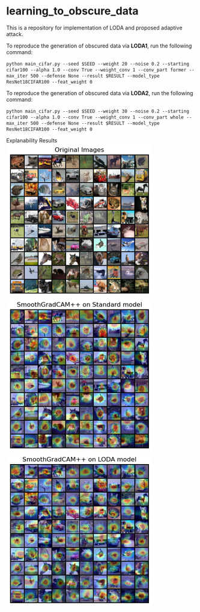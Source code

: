 # learning_to_obscure_data
This is a repository for implementation of LODA and proposed adaptive attack.

To reproduce the generation of obscured data via **LODA1**, run the following command:
```
python main_cifar.py --seed $SEED --weight 20 --noise 0.2 --starting cifar100 --alpha 1.0 --conv True --weight_conv 1 --conv_part former --max_iter 500 --defense None --result $RESULT --model_type ResNet18CIFAR100 --feat_weight 0
```
To reproduce the generation of obscured data via **LODA2**, run the following command:
```
python main_cifar.py --seed $SEED --weight 30 --noise 0.2 --starting cifar100 --alpha 1.0 --conv True --weight_conv 1 --conv_part whole --max_iter 500 --defense None --result $RESULT --model_type ResNet18CIFAR100 --feat_weight 0
```
&NewLine;
Explanability Results\
![](./Original_Images_random_100.png?raw=true "Title")
![](./SmoothGradCAM++_Standard_model_random_100.png?raw=true "Title")
![](./SmoothGradCAM++_LODA_model_random_100.png?raw=true "Title")
